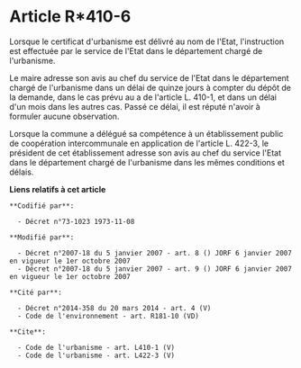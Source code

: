 # Article R*410-6

Lorsque le certificat d'urbanisme est délivré au nom de l'Etat, l'instruction est effectuée par le service de l'Etat dans le
département chargé de l'urbanisme. 

Le maire adresse son avis au chef du service de l'Etat dans le département chargé de l'urbanisme dans un délai de quinze
jours à compter du dépôt de la demande, dans le cas prévu au a de l'article L. 410-1, et dans un délai d'un mois dans les
autres cas. Passé ce délai, il est réputé n'avoir à formuler aucune observation. 

Lorsque la commune a délégué sa compétence à un établissement public de coopération intercommunale en application de
l'article L. 422-3, le président de cet établissement adresse son avis au chef du service l'Etat dans le département chargé
de l'urbanisme dans les mêmes conditions et délais.

**Liens relatifs à cet article**

	**Codifié par**:

	  - Décret n°73-1023 1973-11-08

	**Modifié par**:

	  - Décret n°2007-18 du 5 janvier 2007 - art. 8 () JORF 6 janvier 2007 en vigueur le 1er octobre 2007
	  - Décret n°2007-18 du 5 janvier 2007 - art. 9 () JORF 6 janvier 2007 en vigueur le 1er octobre 2007

	**Cité par**:

	  - Décret n°2014-358 du 20 mars 2014 - art. 4 (V)
	  - Code de l'environnement - art. R181-10 (VD)

	**Cite**:

	  - Code de l'urbanisme - art. L410-1 (V)
	  - Code de l'urbanisme - art. L422-3 (V)
